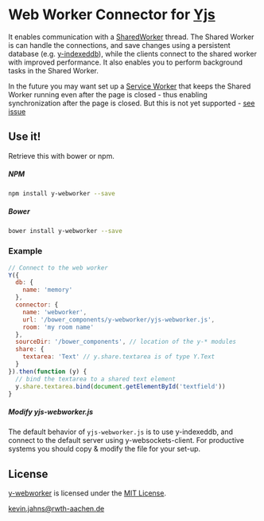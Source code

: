 # Web Worker Connector for [Yjs](https://github.com/y-js/yjs)

It enables communication with a [SharedWorker](https://developer.mozilla.org/en-US/docs/Web/API/SharedWorker/SharedWorker) thread.
The Shared Worker is can handle the connections, and save changes using a persistent database (e.g. [y-indexeddb](https://github.com/y-js/y-indexeddb)),
while the clients connect to the shared worker with improved performance. It also enables you to perform background tasks in the Shared Worker.

In the future you may want set up a [Service Worker](https://developer.mozilla.org/en-US/docs/Web/API/Service_Worker_API)
that keeps the Shared Worker running even after the page is closed - thus enabling synchronization after the page is closed. But this is not yet supported - [see issue](https://github.com/whatwg/html/issues/411)

## Use it!
Retrieve this with bower or npm.

##### NPM
```bash
npm install y-webworker --save
```

##### Bower
```bash
bower install y-webworker --save
```

### Example

```js
// Connect to the web worker
Y({
  db: {
    name: 'memory'
  },
  connector: {
    name: 'webworker',
    url: '/bower_components/y-webworker/yjs-webworker.js',
    room: 'my room name'
  },
  sourceDir: '/bower_components', // location of the y-* modules
  share: {
    textarea: 'Text' // y.share.textarea is of type Y.Text
  }
}).then(function (y) {
  // bind the textarea to a shared text element
  y.share.textarea.bind(document.getElementById('textfield'))
}
```

##### Modify yjs-webworker.js
The default behavior of `yjs-webworker.js` is to use y-indexeddb, and connect to the default server using y-websockets-client.
For productive systems you should copy & modify the file for your set-up. 

## License
[y-webworker](https://github.com/y-js/y-webworker) is licensed under the [MIT License](./LICENSE).

<kevin.jahns@rwth-aachen.de>


